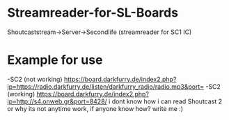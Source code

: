 # Streamreader-for-SL-Boards
Shoutcaststream->Server->Secondlife (streamreader for SC1 IC)

# Example for use
  -SC2  (not working)
    https://board.darkfurry.de/index2.php?ip=https://radio.darkfurry.de/listen/darkfurry_radio/radio.mp3&port=
  -SC2  (working)
    https://board.darkfurry.de/index2.php?ip=http://s4.onweb.gr&port=8428/
i dont know how i can read Shoutcast 2 or why its not anytime work, if anyone know how? write me :)


